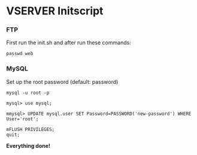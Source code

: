 <h1>VSERVER Initscript</h1>
<h3>FTP</h3>
<p>First run the init.sh and after run these commands:</p>
<p><code>passwd web</code></p>
<h3>MySQL</h3>
<p>Set up the root password (default: password)</p>
<p><code>mysql -u root -p</code></p>
<p><code>mysql> use mysql;</code></p>
<p><code>mmysql> UPDATE mysql.user SET Password=PASSWORD('new-password') WHERE User='root';</code></p>
<p><code>mFLUSH PRIVILEGES;<br>quit;</code></p>
<p></p>
<p><b>Everything done!</b></p>